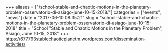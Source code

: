 +++
aliases = ["/school-stable-and-chaotic-motions-in-the-planetary-problem-osservatorio-di-asiago-june-10-15-2018/"]
categories = ["events", "news"]
date = "2017-06-10 08:35:21"
slug = "school-stable-and-chaotic-motions-in-the-planetary-problem-osservatorio-di-asiago-june-10-15-2018"
title = "School \"Stable and Chaotic Motions in the Planetary Problem\", Asiago, June 10-15, 2018"
+++
<https://677793stablechaoticplanetm.wordpress.com/dissemination-activities/>
